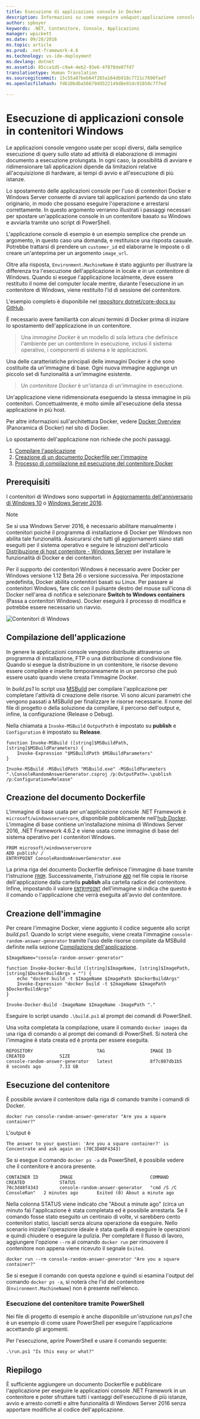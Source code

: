 ```yaml
---
title: Esecuzione di applicazioni console in Docker
description: Informazioni su come eseguire un&quot;applicazione console .NET Framework esistente in un contenitore Docker di Windows.
author: spboyer
keywords: .NET, Contenitore, Console, Applicazioni
manager: wpickett
ms.date: 09/28/2016
ms.topic: article
ms.prod: .net-framework-4.6
ms.technology: vs-ide-deployment
ms.devlang: dotnet
ms.assetid: 85cca1d5-c9a4-4eb2-93e6-4f878de07fd7
translationtype: Human Translation
ms.sourcegitcommit: 15c55a87beb64f265a164db918c7721c7690fadf
ms.openlocfilehash: fd610bdba56679dd522149d8e91dc91858c7f7ed

---
```


# <a name="running-console-applications-in-windows-containers"></a>Esecuzione di applicazioni console in contenitori Windows

Le applicazioni console vengono usate per scopi diversi, dalla semplice esecuzione di query sullo stato ad attività di elaborazione di immagini documento a esecuzione prolungata. In ogni caso, la possibilità di avviare e ridimensionare tali applicazioni dipende da limitazioni relative all'acquisizione di hardware, ai tempi di avvio e all'esecuzione di più istanze.

Lo spostamento delle applicazioni console per l'uso di contenitori Docker e Windows Server consente di avviare tali applicazioni partendo da uno stato originario, in modo che possano eseguire l'operazione e arrestarsi correttamente. In questo argomento verranno illustrati i passaggi necessari per spostare un'applicazione console in un contenitore basato su Windows e avviarla tramite uno script di PowerShell.

L'applicazione console di esempio è un esempio semplice che prende un argomento, in questo caso una domanda, e restituisce una risposta casuale. Potrebbe trattarsi di prendere un `customer_id` ed elaborarne le imposte o di creare un'anteprima per un argomento `image_url`.

Oltre alla risposta, `Environment.MachineName` è stato aggiunto per illustrare la differenza tra l'esecuzione dell'applicazione in locale e in un contenitore di Windows. Quando si esegue l'applicazione localmente, deve essere restituito il nome del computer locale mentre, durante l'esecuzione in un contenitore di Windows, viene restituito l'id di sessione del contenitore.

L'esempio completo è disponibile nel [repository dotnet/core-docs su GitHub](https://github.com/dotnet/docs/tree/master/samples/framework/docker/ConsoleRandomAnswerGenerator).

È necessario avere familiarità con alcuni termini di Docker prima di iniziare lo spostamento dell'applicazione in un contenitore.

> Una *immagine Docker* è un modello di sola lettura che definisce l'ambiente per un contenitore in esecuzione, inclusi il sistema operativo, i componenti di sistema e le applicazioni.

Una delle caratteristiche principali delle immagini Docker è che sono costituite da un'immagine di base. Ogni nuova immagine aggiunge un piccolo set di funzionalità a un'immagine esistente. 

> Un *contenitore Docker* è un'istanza di un'immagine in esecuzione. 

Un'applicazione viene ridimensionata eseguendo la stessa immagine in più contenitori.
Concettualmente, è molto simile all'esecuzione della stessa applicazione in più host.

Per altre informazioni sull'architettura Docker, vedere [Docker Overview](https://docs.docker.com/engine/understanding-docker/) (Panoramica di Docker) nel sito di Docker. 

Lo spostamento dell'applicazione non richiede che pochi passaggi.

1. [Compilare l'applicazione](#building-the-application)
1. [Creazione di un documento Dockerfile per l'immagine](#creating-the-dockerfile)
1. [Processo di compilazione ed esecuzione del contenitore Docker](#creating-the-image)

## <a name="prerequisites"></a>Prerequisiti
I contenitori di Windows sono supportati in [Aggiornamento dell'anniversario di Windows 10](https://www.microsoft.com/en-us/software-download/windows10/) o [Windows Server 2016](https://www.microsoft.com/en-us/cloud-platform/windows-server).

> [!NOTE]
>Se si usa Windows Server 2016, è necessario abilitare manualmente i contenitori poiché il programma di installazione di Docker per Windows non abilita tale funzionalità. Assicurarsi che tutti gli aggiornamenti siano stati eseguiti per il sistema operativo e seguire le istruzioni dell'articolo [Distribuzione di host contenitore - Windows Server](https://msdn.microsoft.com/en-us/virtualization/windowscontainers/deployment/deployment) per installare le funzionalità di Docker e dei contenitori.

Per il supporto dei contenitori Windows è necessario avere Docker per Windows versione 1.12 Beta 26 o versione successiva. Per impostazione predefinita, Docker abilita contenitori basati su Linux. Per passare ai contenitori Windows, fare clic con il pulsante destro del mouse sull'icona di Docker nell'area di notifica e selezionare **Switch to Windows containers** (Passa a contenitori Windows). Docker eseguirà il processo di modifica e potrebbe essere necessario un riavvio.

![Contenitori di Windows](./media/console/SwitchContainer.png)

## <a name="building-the-application"></a>Compilazione dell'applicazione
In genere le applicazioni console vengono distribuite attraverso un programma di installazione, FTP o una distribuzione di condivisione file. Quando si esegue la distribuzione in un contenitore, le risorse devono essere compilate e inserite temporaneamente in un percorso che può essere usato quando viene creata l'immagine Docker.

In *build.ps1* lo script usa [MSBuild](https://msdn.microsoft.com/en-us/library/dd393574.aspx) per compilare l'applicazione per completare l'attività di creazione delle risorse. Vi sono alcuni parametri che vengono passati a MSBuild per finalizzare le risorse necessarie. Il nome del file di progetto o della soluzione da compilare, il percorso dell'output e, infine, la configurazione (Release o Debug).

Nella chiamata a `Invoke-MSBuild` `OutputPath` è impostato su **publish** e `Configuration` è impostato su **Release**. 

```
function Invoke-MSBuild ([string]$MSBuildPath, [string]$MSBuildParameters) {
    Invoke-Expression "$MSBuildPath $MSBuildParameters"
}

Invoke-MSBuild -MSBuildPath "MSBuild.exe" -MSBuildParameters ".\ConsoleRandomAnswerGenerator.csproj /p:OutputPath=.\publish /p:Configuration=Release"
```

## <a name="creating-the-dockerfile"></a>Creazione del documento Dockerfile
L'immagine di base usata per un'applicazione console .NET Framework è `microsoft/windowsservercore`, disponibile pubblicamente nell'[hub Docker](https://hub.docker.com/r/microsoft/windowsservercore/). L'immagine di base contiene un'installazione minima di Windows Server 2016, .NET Framework 4.6.2 e viene usata come immagine di base del sistema operativo per i contenitori Windows.

```
FROM microsoft/windowsservercore
ADD publish/ /
ENTRYPOINT ConsoleRandomAnswerGenerator.exe
```
La prima riga del documento Dockerfile definisce l'immagine di base tramite l'istruzione [`FROM`](https://docs.docker.com/engine/reference/builder/#/from). Successivamente, l'istruzione [`ADD`](https://docs.docker.com/engine/reference/builder/#/add) nel file copia le risorse dell'applicazione dalla cartella **publish** alla cartella radice del contenitore. Infine, impostando il valore [`ENTRYPOINT`](https://docs.docker.com/engine/reference/builder/#/entrypoint) dell'immagine si indica che questo è il comando o l'applicazione che verrà eseguita all'avvio del contenitore. 

## <a name="creating-the-image"></a>Creazione dell'immagine
Per creare l'immagine Docker, viene aggiunto il codice seguente allo script *build.ps1*. Quando lo script viene eseguito, viene creata l'immagine `console-random-answer-generator` tramite l'uso delle risorse compilate da MSBuild definite nella sezione [Compilazione dell'applicazione](#building-the-application).

```
$ImageName="console-random-answer-generator"

function Invoke-Docker-Build ([string]$ImageName, [string]$ImagePath, [string]$DockerBuildArgs = "") {
    echo "docker build -t $ImageName $ImagePath $DockerBuildArgs"
    Invoke-Expression "docker build -t $ImageName $ImagePath $DockerBuildArgs"
}

Invoke-Docker-Build -ImageName $ImageName -ImagePath "."
```

Eseguire lo script usando `.\build.ps1` al prompt dei comandi di PowerShell.

Una volta completata la compilazione, usare il comando `docker images` da una riga di comando o al prompt dei comandi di PowerShell. Si noterà che l'immagine è stata creata ed è pronta per essere eseguita.

```
REPOSITORY                        TAG                 IMAGE ID            CREATED             SIZE
console-random-answer-generator   latest              8f7c807db1b5        8 seconds ago       7.33 GB
```

## <a name="running-the-container"></a>Esecuzione del contenitore
È possibile avviare il contenitore dalla riga di comando tramite i comandi di Docker.

```
docker run console-random-answer-generator "Are you a square container?"
```

L'output è

```
The answer to your question: 'Are you a square container?' is Concentrate and ask again on (70C3D48F4343)
```

Se si esegue il comando `docker ps -a` da PowerShell, è possibile vedere che il contenitore è ancora presente.

```
CONTAINER ID        IMAGE                             COMMAND                  CREATED             STATUS                          
70c3d48f4343        console-random-answer-generator   "cmd /S /C ConsoleRan"   2 minutes ago       Exited (0) About a minute ago      
```

Nella colonna STATUS viene indicato che "About a minute ago" (circa un minuto fa) l'applicazione è stata completata ed è possibile arrestarla. Se il comando fosse stato eseguito un centinaio di volte, vi sarebbero cento contenitori statici, lasciati senza alcuna operazione da eseguire. Nello scenario iniziale l'operazione ideale è stata quella di eseguire le operazioni e quindi chiudere o eseguire la pulizia. Per completare il flusso di lavoro, aggiungere l'opzione `--rm` al comando `docker run` per rimuovere il contenitore non appena viene ricevuto il segnale `Exited`.

```
docker run --rm console-random-answer-generator "Are you a square container?"
```

Se si esegue il comando con questa opzione e quindi si esamina l'output del comando `docker ps -a`, si noterà che l'id del contenitore (`Environment.MachineName`) non è presente nell'elenco.

### <a name="running-the-container-using-powershell"></a>Esecuzione del contenitore tramite PowerShell
Nei file di progetto di esempio è anche disponibile un'istruzione *run.ps1* che è un esempio di come usare PowerShell per eseguire l'applicazione accettando gli argomenti.

Per l'esecuzione, aprire PowerShell e usare il comando seguente:

```
.\run.ps1 "Is this easy or what?"
```

## <a name="summary"></a>Riepilogo
È sufficiente aggiungere un documento Dockerfile e pubblicare l'applicazione per eseguire le applicazioni console .NET Framework in un contenitore e poter sfruttare tutti i vantaggi dell'esecuzione di più istanze, avvio e arresto corretti e altre funzionalità di Windows Server 2016 senza apportare modifiche al codice dell'applicazione.



<!--HONumber=Nov16_HO1-->


